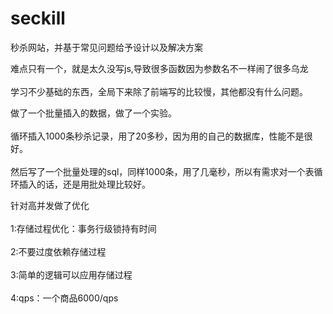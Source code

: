 # seckill
秒杀网站，并基于常见问题给予设计以及解决方案<br>  

难点只有一个，就是太久没写js,导致很多函数因为参数名不一样闹了很多乌龙<br>  
学习不少基础的东西，全局下来除了前端写的比较慢，其他都没有什么问题。<br>  

做了一个批量插入的数据，做了一个实验。<br>  
循环插入1000条秒杀记录，用了20多秒，因为用的自己的数据库，性能不是很好。<br>  
然后写了一个批量处理的sql，同样1000条，用了几毫秒，所以有需求对一个表循环插入的话，还是用批处理比较好。<br>  

针对高并发做了优化<br>  
1:存储过程优化：事务行级锁持有时间<br>  
2:不要过度依赖存储过程<br>  
3:简单的逻辑可以应用存储过程<br>  
4:qps：一个商品6000/qps<br>  
